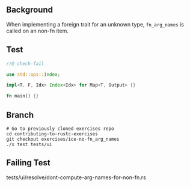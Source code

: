 ## Background

When implementing a foreign trait for an unknown type, `fn_arg_names` is called on an non-fn item.

## Test

```rust
//@ check-fail

use std::ops::Index;

impl<T, F, Idx> Index<Idx> for Map<T, Output> {}

fn main() {}
```

## Branch

```
# Go to previously cloned exercises repo
cd contributing-to-rustc-exercises
git checkout exercises/ice-no-fn_arg_names
./x test tests/ui
```

## Failing Test

tests/ui/resolve/dont-compute-arg-names-for-non-fn.rs

